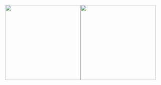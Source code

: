 <img src="https://uploaddeimagens.com.br/imagens/eag_0YE" height="240em" /><img src="https://uploaddeimagens.com.br/imagens/J4sQvy8" height="240em" />
